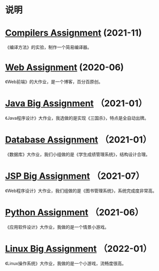 # 说明

# [Compilers Assignment](https://github.com/WLHSDXN/Project/tree/main/Compilers%20Assignment) (2021-11)

《编译方法》的实验，制作一个简易编译器。

# [Web Assignment](https://github.com/WLHSDXN/Project/tree/main/Web%20Assignment) (2020-06)

《Web前端》的大作业，是一个博客，百分百原创。

# [Java Big Assignment](https://github.com/WLHSDXN/Project/tree/main/Java%20Big%20Assignment) （2021-01）

《Java程序设计》大作业，我选做的是实现《三国杀》，特点是全自动出牌。

# [Database Assignment](https://github.com/WLHSDXN/Project/tree/main/Database%20Assignment) （2021-01）

《数据库》大作业，我们小组做的是《学生成绩管理系统》，结构设计合理。

# [JSP Big Assignment](https://github.com/WLHSDXN/Project/tree/main/JSP%20Big%20Assignment) （2021-07）

《Web程序设计》大作业，我们组做的是《图书管理系统》，系统完成度非常高。

# [Python Assignment](https://github.com/WLHSDXN/Project/tree/main/Python%20Assignment) （2021-06）

《应用软件设计》大作业，我做的是一个情景小游戏。

# [Linux Big Assignment](https://github.com/WLHSDXN/Project/tree/main/Linux%20Big%20Assignment) （2022-01）

《Linux操作系统》大作业，我做的是一个小游戏，流畅度很高。

